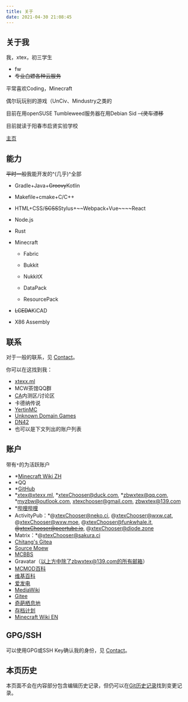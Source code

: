 ```yaml
---
title: 关于
date: 2021-04-30 21:08:45
---
```


## 关于我

我，xtex，初三学生

- fw
- ~~专业白嫖各种云服务~~

平常喜欢Coding，Minecraft

偶尔玩玩别的游戏（UnCiv、Mindustry之类的

目前在用openSUSE Tumbleweed服务器在用Debian Sid ~~（灵车漂移~~

目前就读于阳春市启贤实验学校

[主页](https://xtexx.ml/)

## 能力

~~平时一般~~我能开发的^(几乎)^全部

- Gradle+Java+~~Groovy~~Kotlin

- Makefile+cmake+C/C++

- HTML+CSS/~~SCSS~~Stylus+~~Webpack+Vue~~~~React

- Node.js

- Rust

- Minecraft

  - Fabric

  - Bukkit
  - NukkitX
  - DataPack
  - ResourcePack

- ~~LCEDA~~KiCAD

- X86 Assembly

## 联系

对于一般的联系，见 [Contact](./contact.html)。

你可以在这找到我：

- [xtexx.ml](https://xtexx.ml/)
- MCW茶馆QQ群
- [CA](https://ca.projectxero.top/)内测区/讨论区
- 卡德纳传说
- [YertinMC](https://github.com/YertinMC/)
- [Unknown Domain Games](https://github.com/UnknownDomainGames/)
- [DN42](../dn42)
- 也可以是下文列出的账户列表

## 账户

带有`*`的为活跃账户

- *[Minecraft Wiki ZH](https://minecraft.fandom.com/zh/wiki/User:XtexChooser)
- *QQ
- *[GitHub](https://github.com/xtexChooser/)
- *[xtex@xtexx.ml](mailto:xtex@xtexx.ml), *[xtexChooser@duck.com](mailto:xtexChooser@duck.com), *[zbwxtex@qq.com](mailto:zbwxtex@qq.com), *[myzbw@outlook.com](mailto:myzbw@outlook.com), [xtexchooser@gmail.com](mailto:xtexchooser@gmail.com), [zbwxtex@139.com](mailto:zbwxtex@139.com)
- *[哔哩哔哩](https://space.bilibili.com/103770515)
- ActivityPub：*@xtexChooser@neko.ci, @xtexChooser@wxw.cat, @xtexChooser@wxw.moe, @xtexChooser@funkwhale.it, ~~@xtexChooser@peertube.io~~, @xtexChooser@diode.zone
- Matrix：*@xtexChooser@sakura.ci
- [Chitang's Gitea](https://gitea.chitang.dev/xtex/)
- [Source Moew](https://source.moe/xtex)
- [MCBBS](https://www.mcbbs.net/?2495325)
- Gravatar（以上方中除了zbwxtex@139.com的所有邮箱）
- [MCMOD百科](https://center.mcmod.cn/61698/)
- [维基百科](https://zh.wikipedia.org/wiki/User:XtexChooser)
- [爱发电](http://afdian.net/@xtexx)
- [MediaWiki](https://www.mediawiki.org/wiki/User:XtexChooser)
- [Gitee](https://gitee.com/xtex)
- [奇葩栖息地](https://mh.wdf.ink/wiki/用户:XtexChooser)
- [存档计划](https://lakeus.xyz/wiki/User:XtexChooser)
- [Minecraft Wiki EN](https://minecraft.fandom.com/wiki/User:XtexChooser)

## GPG/SSH

可以使用GPG或SSH Key确认我的身份，见 [Contact](./contact.html#Keys)。

## 本页历史

本页面不会在内容部分包含编辑历史记录，但仍可以在[Git历史记录](https://github.com/xtexChooser/blog/commits/main/source/about.md)找到变更记录。

